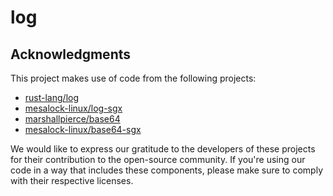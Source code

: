 # log

## Acknowledgments
This project makes use of code from the following projects:

* [rust-lang/log](https://github.com/rust-lang/log)
* [mesalock-linux/log-sgx](https://github.com/mesalock-linux/log-sgx)
* [marshallpierce/base64](https://github.com/marshallpierce/rust-base64)
* [mesalock-linux/base64-sgx](https://github.com/mesalock-linux/rust-base64-sgx)

We would like to express our gratitude to the developers of these projects for their contribution to the open-source community. If you're using our code in a way that includes these components, please make sure to comply with their respective licenses.

